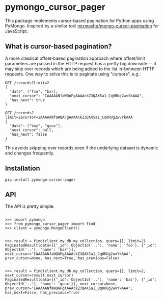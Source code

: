 # pymongo_cursor_pager

This package implements cursor-based pagination for Python apps using PyMongo. Inspired by a similar tool [mixmaxhq/mongo-cursor-pagination](https://github.com/mixmaxhq/mongo-cursor-pagination) for JavaScript.

## What is cursor-based pagination?

A more classical offset-based pagination approach where offset/limit parameters are passed in the HTTP 
request has a pretty big downside -- it may skip over records which are being added to the list in-between HTTP requests.
One way to solve this is to paginate using "cursors", e.g.:

```
GET /records?limit=2
{ 
  "data": ["foo", "bar],
  "next_cursor": "IAAAAANfaWQAFgAAAAckZ3QAX5a1_Cq0RUg2wvYkAAA",
  "has_next": true
}

GET /records?limit=2&cursor=IAAAAANfaWQAFgAAAAckZ3QAX5a1_Cq0RUg2wvYkAAA
{ 
  "data": ["baz", "quux"],
  "next_cursor": null,
  "has_next": false
}
```

This avoids skipping over records even if the underlying dataset is dynamic and changes frequently.


## Installation

```
pip install pymongo-cursor-pager
```

## API

The API is pretty simple:

```

>>> import pymongo
>>> from pymongo_cursor_pager import find
>>> client = pymongo.MongoClient()


>>> result = find(client.my_db.my_collection, query={}, limit=2)
PaginatedResult(data=[{'_id': ObjectId('..'), 'name': 'foo'}, {'_id': ObjectId('..'), 'name': 'bar'}], next_cursor='IAAAAANfaWQAFgAAAAckZ3QAX5a1_Cq0RUg2wvYkAAA', prev_cursor=None, has_next=True, has_previous=False)


>>> result = find(client.my_db.my_collection, query={}, limit=2, next_cursor=result.next_cursor)
PaginatedResult(data=[{'_id': ObjectId('..'), 'name': 'baz'}, {'_id': ObjectId('..'), 'name': 'quux'}], next_cursor=None, prev_cursor='IAAAAANfaWQAFgAAAAckZ3QAX5a1_Bq0RUg2wvYkAAA', has_next=False, has_previous=True)
```